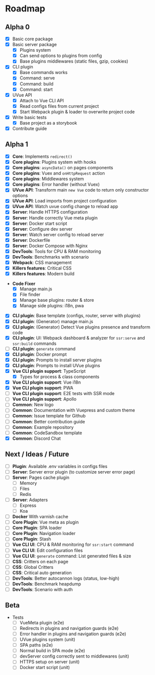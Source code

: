 # Roadmap

## Alpha 0

- [x] Basic core package
- [x] Basic server package
  - [x] Plugins system
  - [x] Can send options to plugins from config
  - [x] Base plugins middlewares (static files, gzip, cookies)
- [x] CLI plugin
  - [x] Base commands works
  - [x] Command: serve
  - [x] Command: build
  - [x] Command: start
- [x] UVue API
  - [x] Attach to Vue CLI API
  - [x] Read configs files from current project
  - [x] Start Webpack plugin & loader to overwrite project code
- [x] Write basic tests
  - [x] Base project as a storybook
- [x] Contribute guide

## Alpha 1

- [x] **Core**: Implements `redirect()`
- [x] **Core plugins**: Plugins system with hooks
- [x] **Core plugins**: `asyncData()` on pages components
- [x] **Core plugins**: Vuex and `onHttpRequest` action
- [x] **Core plugins**: Middlewares system
- [x] **Core plugins**: Error handler (without Vuex)
- [x] **UVue API**: Transform main `new Vue` code to return only constructor options
- [x] **UVue API**: Load imports from project configuration
- [x] **UVue API**: Watch uvue config change to reload app
- [x] **Server**: Handle HTTPS configuration
- [x] **Server**: Handle correctly Vue meta plugin
- [x] **Server**: Docker start script
- [x] **Server**: Configure dev server
- [x] **Server**: Watch server config to reload server
- [x] **Server**: Dockerfile
- [x] **Server**: Docker Compose with Nginx
- [x] **DevTools**: Tools for CPU & RAM monitoring
- [x] **DevTools**: Benchmarks with scenario
- [x] **Webpack**: CSS management
- [x] **Killers features**: Critical CSS
- [x] **Killers features**: Modern build
- **Code Fixer**
  - [x] Manage main.js
  - [x] File finder
  - [x] Manage base plugins: router & store
  - [x] Manage side plugins: i18n, pwa
- [x] **CLI plugin**: Base template (configs, router, server with plugins)
- [x] **CLI plugin**: (Generator) manage main.js
- [x] **CLI plugin**: (Generator) Detect Vue plugins presence and transform code
- [x] **CLI plugin**: UI: Webpack dashboard & analyzer for `ssr:serve` and `ssr:build` commands
- [ ] **CLI plugin**: `generate` command
- [x] **CLI plugin**: Docker prompt
- [x] **CLI plugin**: Prompts to install server plugins
- [x] **CLI plugin**: Prompts to install UVue plugins
- [x] **Vue CLI plugin support**: TypeScript
  - [x] Types for process & class components
- [x] **Vue CLI plugin support**: Vue i18n
- [x] **Vue CLI plugin support**: PWA
- [ ] **Vue CLI plugin support**: E2E tests with SSR mode
- [ ] **Vue CLI plugin support**: Apollo
- [ ] **Common**: New logo
- [ ] **Common**: Documentation with Vuepress and custom theme
- [ ] **Common**: Issue template for Github
- [ ] **Common**: Better contribution guide
- [ ] **Common**: Example repository
- [ ] **Common**: CodeSandbox template
- [x] **Common**: Discord Chat

## Next / Ideas / Future

- [ ] **Plugin**: Available .env variables in configs files
- [ ] **Server**: Server error plugin (to customize server error page)
- [ ] **Server**: Pages cache plugin
  - [ ] Memory
  - [ ] Files
  - [ ] Redis
- [ ] **Server**: Adapters
  - [ ] Express
  - [ ] Koa
- [ ] **Docker** With varnish cache
- [ ] **Core Plugin**: Vue meta as plugin
- [ ] **Core Plugin**: SPA loader
- [ ] **Core Plugin**: Navigation loader
- [ ] **Core Plugin**: Stash
- [ ] **Vue CLI UI**: CPU & RAM monitoring for `ssr:start` command
- [ ] **Vue CLI UI**: Edit configuration files
- [ ] **Vue CLI UI**: `generate` command: List generated files & size
- [ ] **CSS**: Critters on each page
- [ ] **CSS**: Global Critters
- [ ] **CSS**: Critical auto generation
- [ ] **DevTools**: Better autocannon logs (status, low-high)
- [ ] **DevTools**: Benchmark heapdump
- [ ] **DevTools**: Scenario with auth

## Beta

- Tests
  - [ ] VueMeta plugin (e2e)
  - [ ] Redirects in plugins and navigation guards (e2e)
  - [ ] Error handler in plugins and navigation guards (e2e)
  - [ ] UVue plugins system (unit)
  - [ ] SPA paths (e2e)
  - [ ] Normal build in SPA mode (e2e)
  - [ ] devServer config correctly sent to middlewares (unit)
  - [ ] HTTPS setup on server (unit)
  - [ ] Docker start script (unit)
